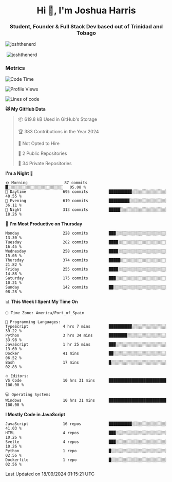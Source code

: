 <h1 align="center">Hi 👋, I'm Joshua Harris</h1>
<h3 align="center">Student, Founder & Full Stack Dev based out of Trinidad and Tobago</h3>

<p align="left"> <img src="https://komarev.com/ghpvc/?username=JoshTheDeveloperr" alt="joshthenerd" /> </p>

<p>&nbsp;<img align="center" src="https://github-readme-stats.vercel.app/api?username=JoshTheDeveloperr&show_icons=true&count_private=true" alt="joshthenerd" /></p>

### Metrics

<!--START_SECTION:waka-->
![Code Time](http://img.shields.io/badge/Code%20Time-928%20hrs%2039%20mins-blue)

![Profile Views](http://img.shields.io/badge/Profile%20Views-0-blue)

![Lines of code](https://img.shields.io/badge/From%20Hello%20World%20I%27ve%20Written-3.3%20million%20lines%20of%20code-blue)

**🐱 My GitHub Data** 

> 📦 619.8 kB Used in GitHub's Storage 
 > 
> 🏆 383 Contributions in the Year 2024
 > 
> 🚫 Not Opted to Hire
 > 
> 📜 2 Public Repositories 
 > 
> 🔑 34 Private Repositories 
 > 
**I'm a Night 🦉** 

```text
🌞 Morning                87 commits          █░░░░░░░░░░░░░░░░░░░░░░░░   05.08 % 
🌆 Daytime                695 commits         ██████████░░░░░░░░░░░░░░░   40.55 % 
🌃 Evening                619 commits         █████████░░░░░░░░░░░░░░░░   36.11 % 
🌙 Night                  313 commits         █████░░░░░░░░░░░░░░░░░░░░   18.26 % 
```
📅 **I'm Most Productive on Thursday** 

```text
Monday                   228 commits         ███░░░░░░░░░░░░░░░░░░░░░░   13.30 % 
Tuesday                  282 commits         ████░░░░░░░░░░░░░░░░░░░░░   16.45 % 
Wednesday                258 commits         ████░░░░░░░░░░░░░░░░░░░░░   15.05 % 
Thursday                 374 commits         █████░░░░░░░░░░░░░░░░░░░░   21.82 % 
Friday                   255 commits         ████░░░░░░░░░░░░░░░░░░░░░   14.88 % 
Saturday                 175 commits         ███░░░░░░░░░░░░░░░░░░░░░░   10.21 % 
Sunday                   142 commits         ██░░░░░░░░░░░░░░░░░░░░░░░   08.28 % 
```


📊 **This Week I Spent My Time On** 

```text
🕑︎ Time Zone: America/Port_of_Spain

💬 Programming Languages: 
TypeScript               4 hrs 7 mins        ██████████░░░░░░░░░░░░░░░   39.22 % 
Python                   3 hrs 34 mins       ████████░░░░░░░░░░░░░░░░░   33.98 % 
JavaScript               1 hr 25 mins        ███░░░░░░░░░░░░░░░░░░░░░░   13.60 % 
Docker                   41 mins             ██░░░░░░░░░░░░░░░░░░░░░░░   06.52 % 
Bash                     17 mins             █░░░░░░░░░░░░░░░░░░░░░░░░   02.83 % 

🔥 Editors: 
VS Code                  10 hrs 31 mins      █████████████████████████   100.00 % 

💻 Operating System: 
Windows                  10 hrs 31 mins      █████████████████████████   100.00 % 
```

**I Mostly Code in JavaScript** 

```text
JavaScript               16 repos            ██████████░░░░░░░░░░░░░░░   41.03 % 
HTML                     4 repos             ███░░░░░░░░░░░░░░░░░░░░░░   10.26 % 
Svelte                   4 repos             ███░░░░░░░░░░░░░░░░░░░░░░   10.26 % 
Python                   1 repo              █░░░░░░░░░░░░░░░░░░░░░░░░   02.56 % 
Dockerfile               1 repo              █░░░░░░░░░░░░░░░░░░░░░░░░   02.56 % 
```




 Last Updated on 18/09/2024 01:15:21 UTC
<!--END_SECTION:waka-->
